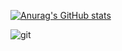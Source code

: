 [![Anurag's GitHub stats](https://github-readme-stats.vercel.app/api?username=Big-Beom)](https://github.com/anuraghazra/github-readme-stats)

![git](https://img.shields.io/badge/-Git-F05032?style=for-the-badge&logo=git&logoColor=ffffff)


